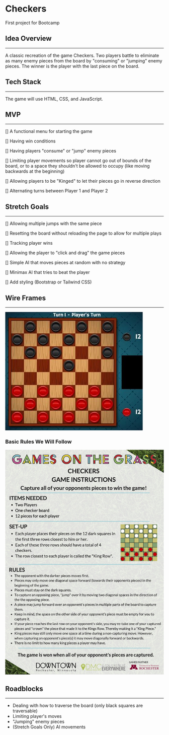 # Checkers
First project for Bootcamp

## Idea Overview
____

A classic recreation of the game Checkers. Two players battle to eliminate as many enemy pieces from the board by "consuming" or "jumping" enemy pieces. The winner is the player with the last piece on the board.

## Tech Stack
____

The game will use HTML, CSS, and JavaScript.

## MVP
____

[] A functional menu for starting the game

[] Having win conditions

[] Having players "consume" or "jump" enemy pieces

[] Limiting player movements so player cannot go out of bounds of the board, or to a space they shouldn't be allowed to occupy (like moving backwards at the beginning)

[] Allowing players to be "Kinged" to let their pieces go in reverse direction

[] Alternating turns between Player 1 and Player 2

## Stretch Goals
___

[] Allowing multiple jumps with the same piece

[] Resetting the board without reloading the page to allow for multiple plays

[] Tracking player wins

[] Allowing the player to "click and drag" the game pieces

[] Simple AI that moves pieces at random with no strategy

[] Minimax AI that tries to beat the player

[] Add styling (Bootstrap or Tailwind CSS)

## Wire Frames
___

![Checkers Board](checkers_layout.jpg)

### Basic Rules We Will Follow
![Checkers Rules](checkers_instructions.jpg)

## Roadblocks
___

- Dealing with how to traverse the board (only black squares are traversable)
- Limiting player's moves
- "Jumping" enemy pieces
- (Stretch Goals Only) AI movements
